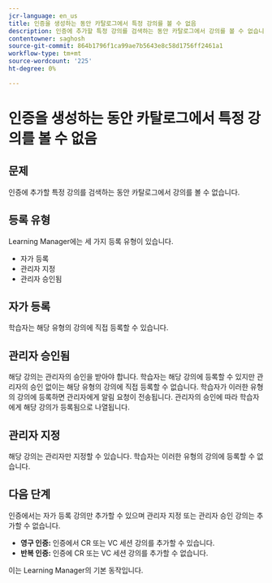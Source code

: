 ```yaml
---
jcr-language: en_us
title: 인증을 생성하는 동안 카탈로그에서 특정 강의를 볼 수 없음
description: 인증에 추가할 특정 강의를 검색하는 동안 카탈로그에서 강의를 볼 수 없습니다.
contentowner: saghosh
source-git-commit: 864b1796f1ca99ae7b5643e8c58d1756ff2461a1
workflow-type: tm+mt
source-wordcount: '225'
ht-degree: 0%

---
```




# 인증을 생성하는 동안 카탈로그에서 특정 강의를 볼 수 없음

## 문제

인증에 추가할 특정 강의를 검색하는 동안 카탈로그에서 강의를 볼 수 없습니다.

## 등록 유형

Learning Manager에는 세 가지 등록 유형이 있습니다.

* 자가 등록
* 관리자 지정
* 관리자 승인됨

## 자가 등록

학습자는 해당 유형의 강의에 직접 등록할 수 있습니다.

## 관리자 승인됨

해당 강의는 관리자의 승인을 받아야 합니다. 학습자는 해당 강의에 등록할 수 있지만 관리자의 승인 없이는 해당 유형의 강의에 직접 등록할 수 없습니다. 학습자가 이러한 유형의 강의에 등록하면 관리자에게 알림 요청이 전송됩니다. 관리자의 승인에 따라 학습자에게 해당 강의가 등록됨으로 나열됩니다.

## 관리자 지정

해당 강의는 관리자만 지정할 수 있습니다. 학습자는 이러한 유형의 강의에 등록할 수 없습니다.

## 다음 단계

인증에서는 자가 등록 강의만 추가할 수 있으며 관리자 지정 또는 관리자 승인 강의는 추가할 수 없습니다.

* **영구 인증:**  인증에서 CR 또는 VC 세션 강의를 추가할 수 있습니다.
* **반복 인증:** 인증에 CR 또는 VC 세션 강의를 추가할 수 없습니다.

이는 Learning Manager의 기본 동작입니다.

